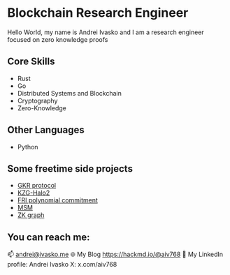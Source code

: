 # Blockchain Research Engineer
Hello World, my name is Andrei Ivasko and I am a research engineer focused on zero knowledge proofs

## Core Skills
- Rust
- Go
- Distributed Systems and Blockchain
- Cryptography
- Zero-Knowledge

## Other Languages
- Python

## Some freetime side projects
- [GKR protocol](https://github.com/cyberbono3/gkr-protocol)
- [KZG-Halo2](https://github.com/cyberbono3/kzg-halo2)
- [FRI polynomial commitment](https://github.com/cyberbono3/commitment)
- [MSM](https://github.com/cyberbono3/msm)
- [ZK graph](https://github.com/cyberbono3/zk_graph)

## You can reach me:
📫 andrei@ivasko.me
🌐 My Blog https://hackmd.io/@aiv768
👤 My LinkedIn profile: Andrei Ivasko
X: x.com/aiv768



<!--
**cyberbono3/cyberbono3** is a ✨ _special_ ✨ repository because its `README.md` (this file) appears on your GitHub profile.

Here are some ideas to get you started:

- 🔭 I’m currently working on ...
- 🌱 I’m currently learning ...
- 👯 I’m looking to collaborate on ...
- 🤔 I’m looking for help with ...
- 💬 Ask me about ...
- 📫 How to reach me: ...
- 😄 Pronouns: ...
- ⚡ Fun fact: ...
-->
